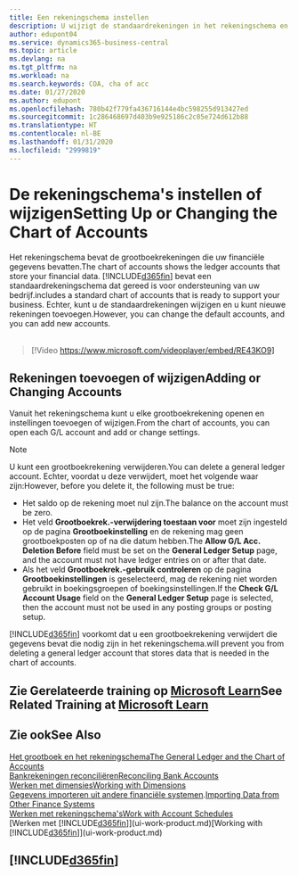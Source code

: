 ```yaml
---
title: Een rekeningschema instellen
description: U wijzigt de standaardrekeningen in het rekeningschema en u kunt nieuwe rekeningen toevoegen.
author: edupont04
ms.service: dynamics365-business-central
ms.topic: article
ms.devlang: na
ms.tgt_pltfrm: na
ms.workload: na
ms.search.keywords: COA, cha of acc
ms.date: 01/27/2020
ms.author: edupont
ms.openlocfilehash: 780b42f779fa436716144e4bc598255d913427ed
ms.sourcegitcommit: 1c286468697d403b9e925186c2c05e724d612b88
ms.translationtype: HT
ms.contentlocale: nl-BE
ms.lasthandoff: 01/31/2020
ms.locfileid: "2999819"
---
```

# <a name="setting-up-or-changing-the-chart-of-accounts"></a><span data-ttu-id="f663b-103">De rekeningschema's instellen of wijzigen</span><span class="sxs-lookup"><span data-stu-id="f663b-103">Setting Up or Changing the Chart of Accounts</span></span>
<span data-ttu-id="f663b-104">Het rekeningschema bevat de grootboekrekeningen die uw financiële gegevens bevatten.</span><span class="sxs-lookup"><span data-stu-id="f663b-104">The chart of accounts shows the ledger accounts that store your financial data.</span></span> [!INCLUDE[d365fin](includes/d365fin_md.md)] <span data-ttu-id="f663b-105">bevat een standaardrekeningschema dat gereed is voor ondersteuning van uw bedrijf.</span><span class="sxs-lookup"><span data-stu-id="f663b-105">includes a standard chart of accounts that is ready to support your business.</span></span>
<span data-ttu-id="f663b-106">Echter, kunt u de standaardrekeningen wijzigen en u kunt nieuwe rekeningen toevoegen.</span><span class="sxs-lookup"><span data-stu-id="f663b-106">However, you can change the default accounts, and you can add new accounts.</span></span>
<br><br>  

> [!Video https://www.microsoft.com/videoplayer/embed/RE43KO9]


## <a name="adding-or-changing-accounts"></a><span data-ttu-id="f663b-107">Rekeningen toevoegen of wijzigen</span><span class="sxs-lookup"><span data-stu-id="f663b-107">Adding or Changing Accounts</span></span>
<span data-ttu-id="f663b-108">Vanuit het rekeningschema kunt u elke grootboekrekening openen en instellingen toevoegen of wijzigen.</span><span class="sxs-lookup"><span data-stu-id="f663b-108">From the chart of accounts, you can open each G/L account and add or change settings.</span></span>

> [!NOTE]  
>   <span data-ttu-id="f663b-109">U kunt een grootboekrekening verwijderen.</span><span class="sxs-lookup"><span data-stu-id="f663b-109">You can delete a general ledger account.</span></span> <span data-ttu-id="f663b-110">Echter, voordat u deze verwijdert, moet het volgende waar zijn:</span><span class="sxs-lookup"><span data-stu-id="f663b-110">However, before you delete it, the following must be true:</span></span>  
>  
>   * <span data-ttu-id="f663b-111">Het saldo op de rekening moet nul zijn.</span><span class="sxs-lookup"><span data-stu-id="f663b-111">The balance on the account must be zero.</span></span>  
>   * <span data-ttu-id="f663b-112">Het veld **Grootboekrek.-verwijdering toestaan voor** moet zijn ingesteld op de pagina **Grootboekinstelling** en de rekening mag geen grootboekposten op of na die datum hebben.</span><span class="sxs-lookup"><span data-stu-id="f663b-112">The **Allow G/L Acc. Deletion Before** field must be set on the **General Ledger Setup** page, and the account must not have ledger entries on or after that date.</span></span>  
>   * <span data-ttu-id="f663b-113">Als het veld **Grootboekrek.-gebruik controleren** op de pagina **Grootboekinstellingen** is geselecteerd, mag de rekening niet worden gebruikt in boekingsgroepen of boekingsinstellingen.</span><span class="sxs-lookup"><span data-stu-id="f663b-113">If the **Check G/L Account Usage** field on the **General Ledger Setup** page is selected, then the account must not be used in any posting groups or posting setup.</span></span>  

[!INCLUDE[d365fin](includes/d365fin_md.md)] <span data-ttu-id="f663b-114">voorkomt dat u een grootboekrekening verwijdert die gegevens bevat die nodig zijn in het rekeningschema.</span><span class="sxs-lookup"><span data-stu-id="f663b-114">will prevent you from deleting a general ledger account that stores data that is needed in the chart of accounts.</span></span>  

## <a name="see-related-training-at-microsoft-learnlearnmoduleschart-accounts-dynamics-365-business-centralindex"></a><span data-ttu-id="f663b-115">Zie Gerelateerde training op [Microsoft Learn](/learn/modules/chart-accounts-dynamics-365-business-central/index)</span><span class="sxs-lookup"><span data-stu-id="f663b-115">See Related Training at [Microsoft Learn](/learn/modules/chart-accounts-dynamics-365-business-central/index)</span></span>

## <a name="see-also"></a><span data-ttu-id="f663b-116">Zie ook</span><span class="sxs-lookup"><span data-stu-id="f663b-116">See Also</span></span>
[<span data-ttu-id="f663b-117">Het grootboek en het rekeningschema</span><span class="sxs-lookup"><span data-stu-id="f663b-117">The General Ledger and the Chart of Accounts</span></span>](finance-general-ledger.md)  
[<span data-ttu-id="f663b-118">Bankrekeningen reconciliëren</span><span class="sxs-lookup"><span data-stu-id="f663b-118">Reconciling Bank Accounts</span></span>](bank-manage-bank-accounts.md)  
[<span data-ttu-id="f663b-119">Werken met dimensies</span><span class="sxs-lookup"><span data-stu-id="f663b-119">Working with Dimensions</span></span>](finance-dimensions.md)  
<span data-ttu-id="f663b-120">[Gegevens importeren uit andere financiële systemen](across-import-data-configuration-packages.md).</span><span class="sxs-lookup"><span data-stu-id="f663b-120">[Importing Data from Other Finance Systems](across-import-data-configuration-packages.md)</span></span>  
[<span data-ttu-id="f663b-121">Werken met rekeningschema's</span><span class="sxs-lookup"><span data-stu-id="f663b-121">Work with Account Schedules</span></span>](bi-how-work-account-schedule.md)  
<span data-ttu-id="f663b-122">[Werken met [!INCLUDE[d365fin](includes/d365fin_md.md)]](ui-work-product.md)</span><span class="sxs-lookup"><span data-stu-id="f663b-122">[Working with [!INCLUDE[d365fin](includes/d365fin_md.md)]](ui-work-product.md)</span></span>  

## [!INCLUDE[d365fin](includes/free_trial_md.md)]
